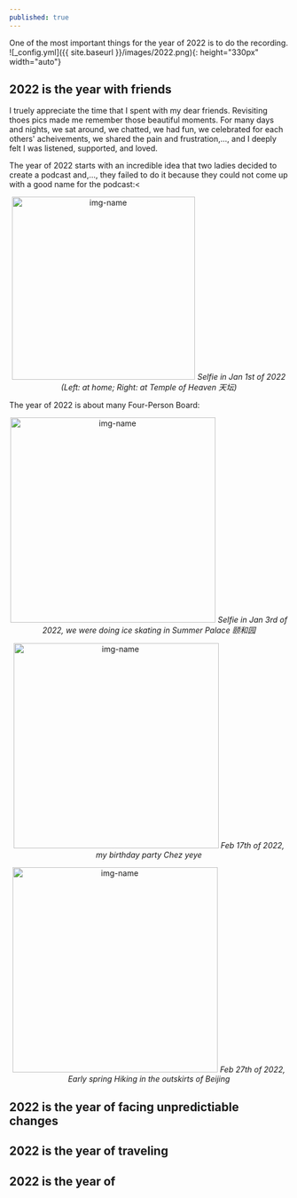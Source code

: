 ```yaml
---
published: true
---
```


One of the most important things for the year of 2022 is to do the recording.
![_config.yml]({{ site.baseurl }}/images/2022.png){: height="330px" width="auto"}
## 2022 is the year with friends
I truely appreciate the time that I spent with my dear friends. Revisiting thoes pics made me remember those beautiful moments. For many days and nights, we sat around, we chatted, we had fun, we celebrated for each others' acheivements, we shared the pain and frustration,..., and I deeply felt I was listened, supported, and loved.

The year of 2022 starts with an incredible idea that two ladies decided to create a podcast and,..., they failed to do it because they could not come up with a good name for the podcast:<

<p align="center">
  <img alt="img-name" src="{{ site.baseurl }}/images/combined1.jpg" height="330" width="auto">
    <em>Selfie in Jan 1st of 2022 (Left: at home; Right: at Temple of Heaven 天坛)</em>
</p>

The year of 2022 is about many Four-Person Board:

<p align="center">
  <img alt="img-name" src="{{ site.baseurl }}/images/combined3.jpg" height="370" width="auto">
    <em>Selfie in Jan 3rd of 2022, we were doing ice skating in Summer Palace 颐和园</em>
</p>

<p align="center">
  <img alt="img-name" src="{{ site.baseurl }}/images/combined3.jpg" height="370" width="auto">
    <em> Feb 17th of 2022, my birthday party Chez yeye</em>
</p>

<p align="center">
  <img alt="img-name" src="{{ site.baseurl }}/images/combined5.jpg" height="370" width="auto">
    <em> Feb 27th of 2022, Early spring Hiking in the outskirts of Beijing</em>
</p>


## 2022 is the year of facing unpredictiable changes


## 2022 is the year of traveling

## 2022 is the year of
